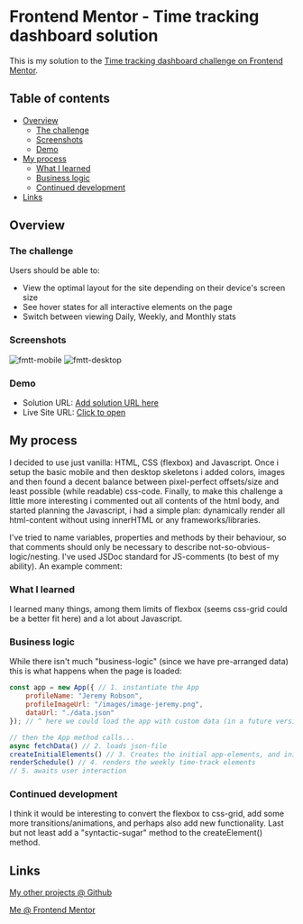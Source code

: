 # Frontend Mentor - Time tracking dashboard solution

This is my solution to the [Time tracking dashboard challenge on Frontend Mentor](https://www.frontendmentor.io/challenges/time-tracking-dashboard-UIQ7167Jw). 

## Table of contents

- [Overview](#overview)
  - [The challenge](#the-challenge)
  - [Screenshots](#screenshots)
  - [Demo](#demo)
- [My process](#my-process)
  - [What I learned](#what-i-learned)
  - [Business logic](#business-logic)  
  - [Continued development](#continued-development)
- [Links](#links)


## Overview

### The challenge

Users should be able to:

- View the optimal layout for the site depending on their device's screen size
- See hover states for all interactive elements on the page
- Switch between viewing Daily, Weekly, and Monthly stats

### Screenshots

![fmtt-mobile](https://user-images.githubusercontent.com/95124571/151046406-52e38d99-e8fe-45e0-82d1-33ef1936db36.png) 
![fmtt-desktop](https://user-images.githubusercontent.com/95124571/151046567-d0ea3874-0dca-4894-b9b8-b40193efec96.png)

### Demo

- Solution URL: [Add solution URL here](https://forksort.github.io/Time-tracking-dashboard/)
- Live Site URL: [Click to open](https://forksort.github.io/Time-tracking-dashboard/)

## My process

I decided to use just vanilla: HTML, CSS (flexbox) and Javascript. 
Once i setup the basic mobile and then desktop skeletons i added colors, images and then found a decent balance between pixel-perfect offsets/size and least possible (while readable) css-code. Finally, to make this challenge a little more interesting i commented out all contents of the html body, and started planning the Javascript, i had a simple plan: dynamically render all html-content without using innerHTML or any frameworks/libraries. 

I've tried to name variables, properties and methods by their behaviour, so that comments should only be necessary to describe not-so-obvious-logic/nesting. I've used JSDoc standard for JS-comments (to best of my ability). An example comment:

### What I learned

I learned many things, among them limits of flexbox (seems css-grid could be a better fit here) and a lot about Javascript.

### Business logic

While there isn't much "business-logic" (since we have pre-arranged data) this is what happens when the page is loaded:
```js
const app = new App({ // 1. instantiate the App
    profileName: "Jeremy Robson",
    profileImageUrl: "/images/image-jeremy.png",
    dataUrl: "./data.json"
}); // ^ here we could load the app with custom data (in a future version)
```
```js
// then the App method calls...
async fetchData() // 2. loads json-file
createInitialElements() // 3. Creates the initial app-elements, and initiates event-listeners
renderSchedule() // 4. renders the weekly time-track elements
// 5. awaits user interaction
```

### Continued development

I think it would be interesting to convert the flexbox to css-grid, add some more transitions/animations, and perhaps also add new functionality. Last but not least add a "syntactic-sugar" method to the createElement() method.

## Links

[My other projects @ Github](https://github.com/ForkSort)

[Me @ Frontend Mentor](https://www.frontendmentor.io/profile/ForkSort)
